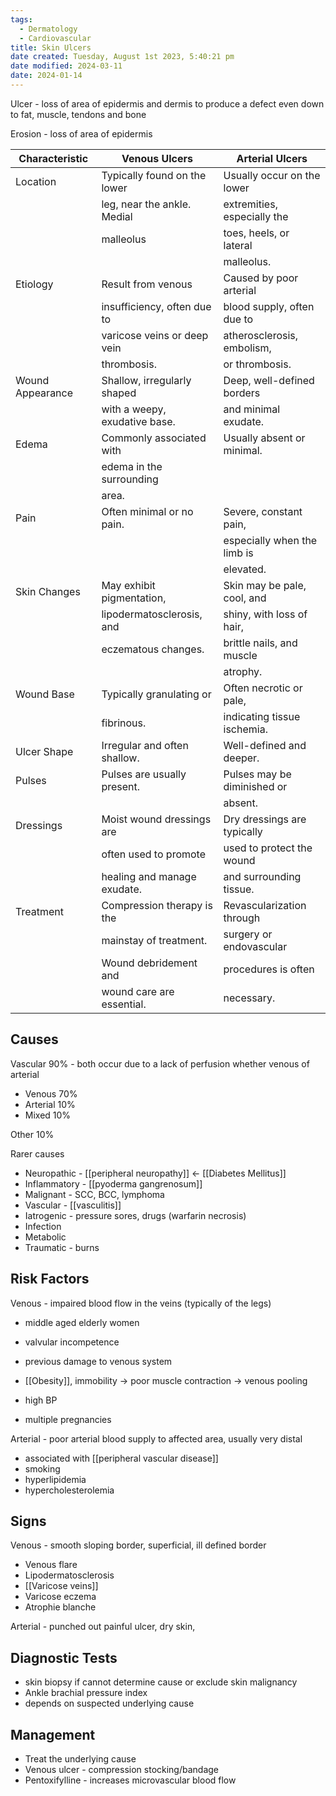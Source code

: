 ```yaml
---
tags:
  - Dermatology
  - Cardiovascular
title: Skin Ulcers
date created: Tuesday, August 1st 2023, 5:40:21 pm
date modified: 2024-03-11
date: 2024-01-14
---
```


Ulcer - loss of area of epidermis and dermis to produce a defect even down to fat, muscle, tendons and bone

Erosion - loss of area of epidermis

| Characteristic         | Venous Ulcers                | Arterial Ulcers              |
|----------------------- |----------------------------- |----------------------------- |
| Location               | Typically found on the lower | Usually occur on the lower  |
|                       | leg, near the ankle. Medial         | extremities, especially the |
|                       | malleolus                            | toes, heels, or lateral     |
|                       |                             | malleolus.                   |
| Etiology               | Result from venous            | Caused by poor arterial      |
|                       | insufficiency, often due to  | blood supply, often due to  |
|                       | varicose veins or deep vein   | atherosclerosis, embolism,  |
|                       | thrombosis.                   | or thrombosis.              |
| Wound Appearance       | Shallow, irregularly shaped   | Deep, well-defined borders   |
|                       | with a weepy, exudative base. | and minimal exudate.        |
| Edema                  | Commonly associated with      | Usually absent or minimal.  |
|                       | edema in the surrounding      |                             |
|                       | area.                         |                             |
| Pain                   | Often minimal or no pain.     | Severe, constant pain,      |
|                       |                             | especially when the limb is |
|                       |                             | elevated.                   |
| Skin Changes           | May exhibit pigmentation,     | Skin may be pale, cool, and |
|                       | lipodermatosclerosis, and     | shiny, with loss of hair,   |
|                       | eczematous changes.           | brittle nails, and muscle   |
|                       |                             | atrophy.                    |
| Wound Base             | Typically granulating or     | Often necrotic or pale,     |
|                       | fibrinous.                    | indicating tissue ischemia.  |
| Ulcer Shape            | Irregular and often shallow. | Well-defined and deeper.    |
| Pulses                | Pulses are usually present.  | Pulses may be diminished or |
|                       |                             | absent.                     |
| Dressings              | Moist wound dressings are    | Dry dressings are typically  |
|                       | often used to promote        | used to protect the wound   |
|                       | healing and manage exudate.  | and surrounding tissue.     |
| Treatment              | Compression therapy is the   | Revascularization through   |
|                       | mainstay of treatment.       | surgery or endovascular     |
|                       | Wound debridement and        | procedures is often         |
|                       | wound care are essential.    | necessary.                  |



## Causes

Vascular 90% - both occur due to a lack of perfusion whether venous of arterial

- Venous 70% 
- Arterial 10%
- Mixed 10%

Other 10%

Rarer causes

- Neuropathic - [[peripheral neuropathy]] <- [[Diabetes Mellitus]]
- Inflammatory - [[pyoderma gangrenosum]]
- Malignant - SCC, BCC, lymphoma
- Vascular - [[vasculitis]]
- Iatrogenic - pressure sores, drugs (warfarin necrosis)
- Infection
- Metabolic
- Traumatic - burns

## Risk Factors

Venous - impaired blood flow in the veins (typically of the legs)

- middle aged elderly women
- valvular incompetence
- previous damage to venous system
- [[Obesity]], immobility -> poor muscle contraction -> venous pooling

- high BP
- multiple pregnancies

Arterial - poor arterial blood supply to affected area, usually very distal

- associated with [[peripheral vascular disease]]
- smoking
- hyperlipidemia
- hypercholesterolemia

## Signs

Venous - smooth sloping border, superficial, ill defined border

- Venous flare
- Lipodermatosclerosis
- [[Varicose veins]]
- Varicose eczema
- Atrophie blanche

Arterial - punched out painful ulcer, dry skin,

## Diagnostic Tests

- skin biopsy if cannot determine cause or exclude skin malignancy
- Ankle brachial pressure index
- depends on suspected underlying cause

## Management

- Treat the underlying cause
- Venous ulcer - compression stocking/bandage
- Pentoxifylline - increases microvascular blood flow